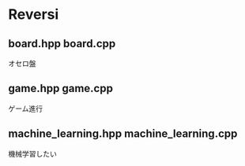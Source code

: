 # Reversi
## board.hpp board.cpp
オセロ盤

## game.hpp game.cpp
ゲーム進行

## machine_learning.hpp machine_learning.cpp
機械学習したい

